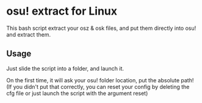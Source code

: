 # osu! extract for Linux
This bash script extract your osz &amp; osk files, and put them directly into osu! and extract them.

## Usage
Just slide the script into a folder, and launch it.

On the first time, it will ask your osu! folder location, put the absolute path! (If you didn't put that correctly, you can reset your config by deleting the cfg file or just launch the script with the argument reset)
